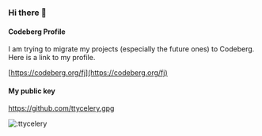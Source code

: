 ### Hi there 👋

#### Codeberg Profile

I am trying to migrate my projects (especially the future ones) to Codeberg. Here is a link to my profile.

[https://codeberg.org/fj](https://codeberg.org/fj)

#### My public key
https://github.com/ttycelery.gpg

![:ttycelery](https://count.getloli.com/get/@:ttycelery)
